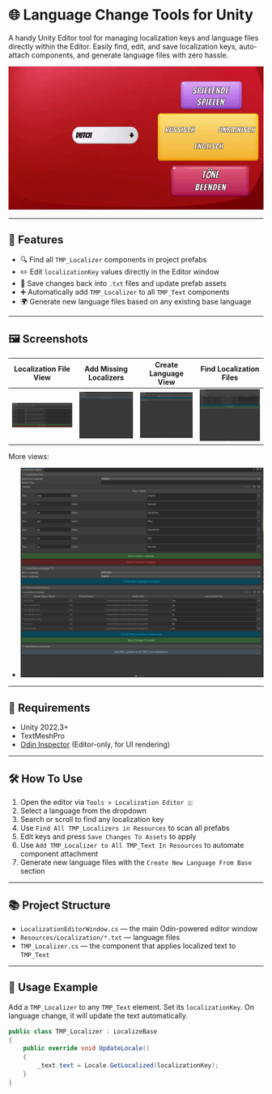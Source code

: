 # 🌐 Language Change Tools for Unity

A handy Unity Editor tool for managing localization keys and language files directly within the Editor. Easily find, edit, and save localization keys, auto-attach components, and generate language files with zero hassle.

![Demo](Gifs/Movie_003.gif)

---

## 🚀 Features

- 🔍 Find all `TMP_Localizer` components in project prefabs
- ✏️ Edit `localizationKey` values directly in the Editor window
- 📅 Save changes back into `.txt` files and update prefab assets
- ➕ Automatically add `TMP_Localizer` to all `TMP_Text` components
- 🌍 Generate new language files based on any existing base language

---

## 🖼️ Screenshots

| Localization File View | Add Missing Localizers | Create Language View | Find Localization Files |
|------------------------|------------------------|----------------------|----------------------|
| ![Main](Images/Localization_File.png) | ![Add](Images/Add_Missing_Localizer.png) | ![Create](Images/Create_New_Language.png) | ![Create](Images/Find_Localization_Files.png) |

More views:
- ![All Views](Images/All_Views.png)

---

## 📆 Requirements

- Unity 2022.3+
- TextMeshPro
- [Odin Inspector](https://odininspector.com/) (Editor-only, for UI rendering)

---

## 🛠️ How To Use

1. Open the editor via `Tools > Localization Editor 🇨`
2. Select a language from the dropdown
3. Search or scroll to find any localization key
4. Use `Find All TMP_Localizers in Resources` to scan all prefabs
5. Edit keys and press `Save Changes To Assets` to apply
6. Use `Add TMP_Localizer to All TMP_Text In Resources` to automate component attachment
7. Generate new language files with the `Create New Language From Base` section

---

## 📚 Project Structure

- `LocalizationEditorWindow.cs` — the main Odin-powered editor window
- `Resources/Localization/*.txt` — language files
- `TMP_Localizer.cs` — the component that applies localized text to `TMP_Text`

---

## 🔹 Usage Example

Add a `TMP_Localizer` to any `TMP_Text` element. Set its `localizationKey`.
On language change, it will update the text automatically.

```csharp
public class TMP_Localizer : LocalizeBase
{
    public override void UpdateLocale()
    {
        _text.text = Locale.GetLocalized(localizationKey);
    }
}
```
